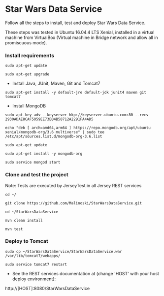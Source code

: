 # Star Wars Data Service

Follow all the steps to install, test and deploy Star Wars Data Service. 

These steps was tested in Ubuntu 16.04.4 LTS Xenial, installed in a virtual machine from VirtualBox (Virtual machine in Bridge network and allow all in promiscuous mode).

### Install requirements

`sudo apt-get update`

`sudo apt-get upgrade`

- Install Java, JUnit, Maven, Git and Tomcat7

`sudo apt-get install -y default-jre default-jdk junit4 maven git tomcat7`

- Install MongoDB

`sudo apt-key adv --keyserver hkp://keyserver.ubuntu.com:80 --recv 2930ADAE8CAF5059EE73BB4B58712A2291FA4AD5`

`echo "deb [ arch=amd64,arm64 ] https://repo.mongodb.org/apt/ubuntu xenial/mongodb-org/3.6 multiverse" | sudo tee /etc/apt/sources.list.d/mongodb-org-3.6.list`

`sudo apt-get update`

`sudo apt-get install -y mongodb-org`

`sudo service mongod start`

### Clone and test the project 

Note: Tests are executed by JerseyTest in all Jersey REST services

`cd ~/`

`git clone https://github.com/Malinoski/StarWarsDataService.git`

`cd ~/StarWarsDataService`

`mvn clean install`

`mvn test`
 
### Deploy to Tomcat

`sudo cp ~/StarWarsDataService/StarWarsDataService.war /var/lib/tomcat7/webapps/`

`sudo service tomcat7 restart`

- See the REST services documentation at (change 'HOST' with your host deploy environment):

http://[HOST]:8080/StarWarsDataService

